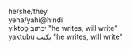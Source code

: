he/she/they  
yeha/yahi@hindi  
yiḵtoḇ יכתוב 	"he writes, will write"  
yaktubu يكتب    "he writes, will write"  